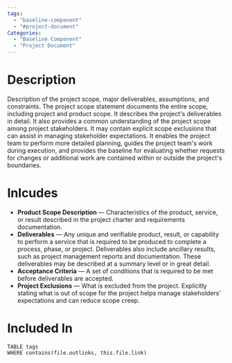 ```yaml
---
tags:
  - "baseline-component"
  - "#project-document"
Categories:
  - "Baseline Component"
  - "Project Document"
---
```

# Description
Description of the project scope, major deliverables, assumptions, and constraints. The project scope statement documents the entire scope, including project and product scope. It describes the project's deliverables in detail. It also provides a common understanding of the project scope among project stakeholders. It may contain explicit scope exclusions that can assist in managing stakeholder expectations. It enables the project team to perform more detailed planning, guides the project team's work during execution, and provides the baseline for evaluating whether requests for changes or additional work are contained within or outside the project's boundaries.
# Inlcudes
- **Product Scope Description** — Characteristics of the product, service, or result described in the project charter and requirements documentation.
- **Deliverables** — Any unique and verifiable product, result, or capability to perform a service that is required to be produced to complete a process, phase, or project. Deliverables also include ancillary results, such as project management reports and documentation. These deliverables may be described at a summary level or in great detail.
- **Acceptance Criteria** — A set of conditions that is required to be met before deliverables are accepted.
- **Project Exclusions** — What is excluded from the project. Explicitly stating what is out of scope for the project helps manage stakeholders’ expectations and can reduce scope creep.
# Included In
```dataview
TABLE tags
WHERE contains(file.outlinks, this.file.link)
```
